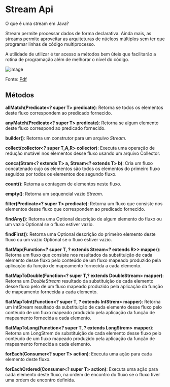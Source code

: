 # Stream Api

O que é uma stream em Java?

Stream permite processar dados de forma declarativa. Ainda mais, as streams
permite aproveitar as arquiteturas de núcleos múltiplos sem ter que programar
linhas de código multiprocesso.

A utilidade de utilizar é ter acesso a métodos bem úteis que facilitarão a rotina de
programação além de melhorar o nível do código.


![image](https://user-images.githubusercontent.com/106537496/201097308-fbbd5a29-8b24-4973-9860-dcc6ab847e48.png)

Fonte:  [Pdf](https://pdf.co/blog/java-streams)

## Métodos

**allMatch(Predicate<? super T> predicate)**: Retorna se todos os elementos deste fluxo correspondem ao predicado fornecido.

**anyMatch(Predicate<? super T> predicate)**: Retorna se algum elemento deste fluxo correspond ao predicado fornecido.

**builder()**: Retorna um construtor para um arquivo _Stream_.

**collect(collector<? super T,A,R> collector)**: Executa uma operação de redução mutável nos elementos desse fluxo usando um arquivo Collector.

**conca(Stram<? extends T> a, Stream<? extends T> b)**: Cria um fluxo concatenado cujo os elementos são todos os elementos do primeiro fluxo seguidos por 
todos os elementos dos segundo fluxo.

**count()**: Retorna a contagem de elementos neste fluxo.

**empty()**: Retorna um sequencial vazio _Stream_.

**filter(Predicate<? super T> predicate)**: Retorna um fluxo que consiste nos elementos desse fluxo que correspondem ao predicado fornecido.

**findAny()**: Retorna uma Optional descrição de algum elemento do fluxo ou um vazio Optional se o fluxo estiver vazio.

**findFirst()**: Retorna uma Optional descrição do primeiro elemento deste fluxo ou um vazio Optional se o fluxo estiver vazio.

**flatMap(Function<? super T, ? extends Stream<? extends R>> mapper)**: Retorna um fluxo que consiste nos resultados da substituição de cada elemento
desse fluxo pelo conteúdo de um fluxo mapeado produzido pela aplicação da função de mapeamento fornecida a cada elemento.

**flatMapToDouble(Function<? super T,? extends DoubleStream> mapper)**: Retorna um _DoubleStream_ resultado da substituição de cada elemento desse fluxo pelo 
de um fluxo mapeado produzido pela aplicação da função de mapeamento fornecida a cada elemento.

**flatMapToInt(Function<? super T, ? extends IntStrem> mapper)**: Retorna um IntStream resultado da substituição de cada elemento desse fluxo pelo contéudo de 
um fluxo mapeado produzido pela aplicação da função de mapeamento fornecida a cada elemento.

**flatMapToLong(Function<? super T, ? extends LongStrem> mapper)**: Retorna um LongStrem de substituição de cada elemento desse fluxo pelo contéudo de um fluxo
mapeado produzido pela aplicação da função de mapeamento fornecida a cada elemento.

**forEach(Consumer<? super T> action)**: Executa uma ação para cada elemento deste fluxo.

**forEachOrdered(Consumer<? super T> action)**: Executa uma ação para cada elemento deste fluxo, na ordem de encontro do fluxo se o fluxo tiver uma ordem de encontro
definida.

 
 
                                                       






